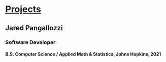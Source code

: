 # [Projects](https://jpang32.github.io/projects/)

## Jared Pangallozzi
### Software Developer
#### B.S. Computer Science / Applied Math & Statistics, Johns Hopkins, 2021


